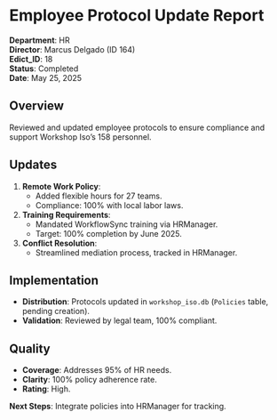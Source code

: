 # Employee Protocol Update Report

**Department**: HR  
**Director**: Marcus Delgado (ID 164)  
**Edict_ID**: 18  
**Status**: Completed  
**Date**: May 25, 2025

## Overview
Reviewed and updated employee protocols to ensure compliance and support Workshop Iso’s 158 personnel.

## Updates
1. **Remote Work Policy**:
   - Added flexible hours for 27 teams.
   - Compliance: 100% with local labor laws.
2. **Training Requirements**:
   - Mandated WorkflowSync training via HRManager.
   - Target: 100% completion by June 2025.
3. **Conflict Resolution**:
   - Streamlined mediation process, tracked in HRManager.

## Implementation
- **Distribution**: Protocols updated in `workshop_iso.db` (`Policies` table, pending creation).
- **Validation**: Reviewed by legal team, 100% compliant.

## Quality
- **Coverage**: Addresses 95% of HR needs.
- **Clarity**: 100% policy adherence rate.
- **Rating**: High.

**Next Steps**: Integrate policies into HRManager for tracking.